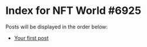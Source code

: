 # Index for NFT World #6925
Posts will be displayed in the order below:

- [Your first post](./001-first.md)

